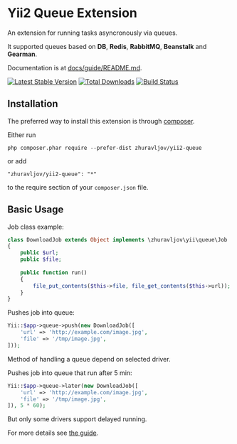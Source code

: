 Yii2 Queue Extension
====================

An extension for running tasks asyncronously via queues.

It supported queues based on **DB**, **Redis**, **RabbitMQ**, **Beanstalk** and **Gearman**.

Documentation is at [docs/guide/README.md](docs/guide/README.md).

[![Latest Stable Version](https://poser.pugx.org/zhuravljov/yii2-queue/v/stable.svg)](https://packagist.org/packages/zhuravljov/yii2-queue)
[![Total Downloads](https://poser.pugx.org/zhuravljov/yii2-queue/downloads.svg)](https://packagist.org/packages/zhuravljov/yii2-queue)
[![Build Status](https://travis-ci.org/zhuravljov/yii2-queue.svg?branch=master)](https://travis-ci.org/zhuravljov/yii2-queue)

Installation
------------

The preferred way to install this extension is through [composer](http://getcomposer.org/download/).

Either run

```
php composer.phar require --prefer-dist zhuravljov/yii2-queue
```

or add

```
"zhuravljov/yii2-queue": "*"
```

to the require section of your `composer.json` file.

Basic Usage
-----------

Job class example:

```php
class DownloadJob extends Object implements \zhuravljov\yii\queue\Job
{
    public $url;
    public $file;
    
    public function run()
    {
        file_put_contents($this->file, file_get_contents($this->url));
    }
}
```

Pushes job into queue:

```php
Yii::$app->queue->push(new DownloadJob([
    'url' => 'http://example.com/image.jpg',
    'file' => '/tmp/image.jpg',
]));
```

Method of handling a queue depend on selected driver.

Pushes job into queue that run after 5 min:

```php
Yii::$app->queue->later(new DownloadJob([
    'url' => 'http://example.com/image.jpg',
    'file' => '/tmp/image.jpg',
]), 5 * 60);
```

But only some drivers support delayed running.

For more details see [the guide](docs/guide/README.md).
